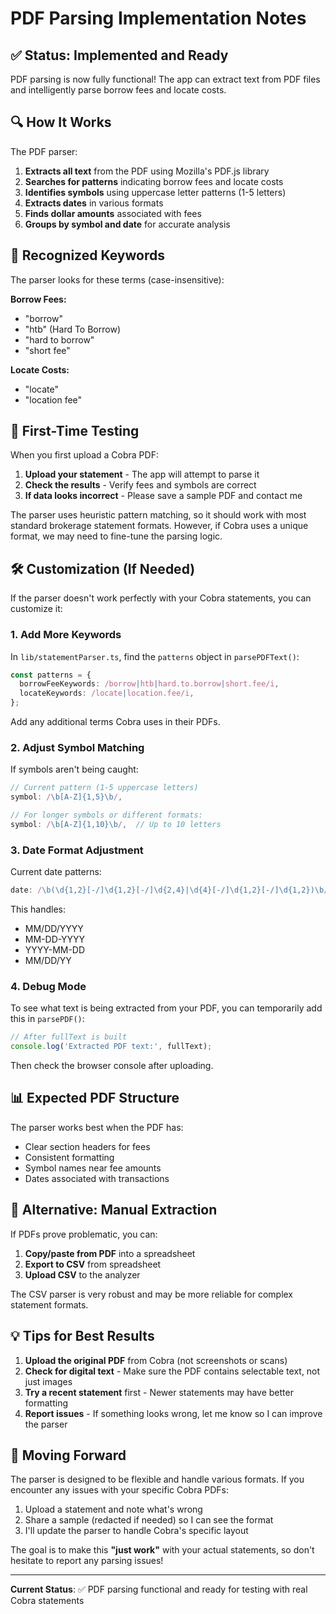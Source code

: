 # PDF Parsing Implementation Notes

## ✅ Status: Implemented and Ready

PDF parsing is now fully functional! The app can extract text from PDF files and intelligently parse borrow fees and locate costs.

## 🔍 How It Works

The PDF parser:

1. **Extracts all text** from the PDF using Mozilla's PDF.js library
2. **Searches for patterns** indicating borrow fees and locate costs
3. **Identifies symbols** using uppercase letter patterns (1-5 letters)
4. **Extracts dates** in various formats
5. **Finds dollar amounts** associated with fees
6. **Groups by symbol and date** for accurate analysis

## 🎯 Recognized Keywords

The parser looks for these terms (case-insensitive):

**Borrow Fees:**
- "borrow"
- "htb" (Hard To Borrow)
- "hard to borrow"
- "short fee"

**Locate Costs:**
- "locate"
- "location fee"

## 📝 First-Time Testing

When you first upload a Cobra PDF:

1. **Upload your statement** - The app will attempt to parse it
2. **Check the results** - Verify fees and symbols are correct
3. **If data looks incorrect** - Please save a sample PDF and contact me

The parser uses heuristic pattern matching, so it should work with most standard brokerage statement formats. However, if Cobra uses a unique format, we may need to fine-tune the parsing logic.

## 🛠️ Customization (If Needed)

If the parser doesn't work perfectly with your Cobra statements, you can customize it:

### 1. Add More Keywords

In `lib/statementParser.ts`, find the `patterns` object in `parsePDFText()`:

```typescript
const patterns = {
  borrowFeeKeywords: /borrow|htb|hard.to.borrow|short.fee/i,
  locateKeywords: /locate|location.fee/i,
};
```

Add any additional terms Cobra uses in their PDFs.

### 2. Adjust Symbol Matching

If symbols aren't being caught:

```typescript
// Current pattern (1-5 uppercase letters)
symbol: /\b[A-Z]{1,5}\b/,

// For longer symbols or different formats:
symbol: /\b[A-Z]{1,10}\b/,  // Up to 10 letters
```

### 3. Date Format Adjustment

Current date patterns:
```typescript
date: /\b(\d{1,2}[-/]\d{1,2}[-/]\d{2,4}|\d{4}[-/]\d{1,2}[-/]\d{1,2})\b/,
```

This handles:
- MM/DD/YYYY
- MM-DD-YYYY
- YYYY-MM-DD
- MM/DD/YY

### 4. Debug Mode

To see what text is being extracted from your PDF, you can temporarily add this in `parsePDF()`:

```typescript
// After fullText is built
console.log('Extracted PDF text:', fullText);
```

Then check the browser console after uploading.

## 📊 Expected PDF Structure

The parser works best when the PDF has:
- Clear section headers for fees
- Consistent formatting
- Symbol names near fee amounts
- Dates associated with transactions

## 🔧 Alternative: Manual Extraction

If PDFs prove problematic, you can:

1. **Copy/paste from PDF** into a spreadsheet
2. **Export to CSV** from spreadsheet
3. **Upload CSV** to the analyzer

The CSV parser is very robust and may be more reliable for complex statement formats.

## 💡 Tips for Best Results

1. **Upload the original PDF** from Cobra (not screenshots or scans)
2. **Check for digital text** - Make sure the PDF contains selectable text, not just images
3. **Try a recent statement** first - Newer statements may have better formatting
4. **Report issues** - If something looks wrong, let me know so I can improve the parser

## 🚀 Moving Forward

The parser is designed to be flexible and handle various formats. If you encounter any issues with your specific Cobra PDFs:

1. Upload a statement and note what's wrong
2. Share a sample (redacted if needed) so I can see the format
3. I'll update the parser to handle Cobra's specific layout

The goal is to make this **"just work"** with your actual statements, so don't hesitate to report any parsing issues!

---

**Current Status**: ✅ PDF parsing functional and ready for testing with real Cobra statements

